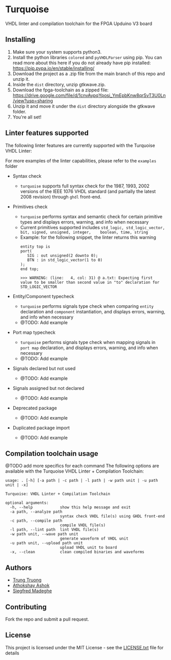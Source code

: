 # Turquoise

VHDL linter and compilation toolchain for the FPGA Upduino V3 board

## Installing

1) Make sure your system supports python3.
2) Install the python libraries `colored` and `pyVHDLParser` using pip. You can read more about this here if you do not already have pip installed: https://pip.pypa.io/en/stable/installing/
3) Download the project as a .zip file from the main branch of this repo and unzip it.
4) Inside the `dist` directory, unzip gtkwave.zip.
5) Download the fpga-toolchain as a zipped file: https://drive.google.com/file/d/1cnvAypqYposi_YmEpbKnw8qrSvT3U0Ln/view?usp=sharing
6) Unzip it and move it under the `dist` directory alongside the gtkwave folder.
7) You're all set!

## Linter features supported

The following linter features are currently supported with the Turquoise VHDL Linter:

For more examples of the linter capabilities, please refer to the `examples` folder

- Syntax check
	- `turquoise` supports full syntax check for the 1987, 1993, 2002 versions of the IEEE 1076 VHDL standard (and partially the latest 2008 revision) through `ghdl` front-end.

- Primitives check
	 - `turquoise` performs syntax and semantic check for certain primitive types and displays errors, warning, and info when necessary
	 - Current primitives supported includes
	   `std_logic, std_logic_vector, bit, signed, unsigned, integer, 	boolean, time, string`
	 - Example: for the following snippet, the linter returns this warning
		 ```
		 entity top is
		port(
			SIG : out unsigned(2 downto 0);
	        BTN : in std_logic_vector(1 to 0)
		);
		end top;
		
		>>> WARNING: (line:   4, col: 31) @ a.txt: Expecting first value to be smaller than second value in "to" declaration for STD_LOGIC_VECTOR
		 ```

- Entity/Component typecheck
	- `turquoise` performs signals type check when comparing `entity` declaration and `component` instantiation, and displays errors, warning, and info when necessary
	- @TODO: Add example

- Port map typecheck
	- `turquoise` performs signals type check when mapping signals in `port map` declaration, and displays errors, warning, and info when necessary
	- @TODO: Add example

- Signals declared but not used
	- @TODO: Add example 

- Signals assigned but not declared
	- @TODO: Add example

- Deprecated package
	- @TODO: Add example

- Duplicated package import
	- @TODO: Add example



## Compilation toolchain usage

@TODO add more specifics for each command
The following options are available with the Turquoise VHDL Linter + Compilation Toolchain:

```
usage: . [-h] [-a path | -c path | -l path | -w path unit | -u path unit | -x]

Turquoise: VHDL Linter + Compilation Toolchain

optional arguments:
  -h, --help            show this help message and exit
  -a path, --analyze path
                        syntax check VHDL file(s) using GHDL front-end
  -c path, --compile path
                        compile VHDL file(s)
  -l path, --lint path  lint VHDL file(s)
  -w path unit, --wave path unit
                        generate waveform of VHDL unit
  -u path unit, --upload path unit
                        upload VHDL unit to board
  -x, --clean           clean compiled binaries and waveforms
```

## Authors

* [Trung Truong](https://github.com/ttrung149)
* [Athokshay Ashok](https://github.com/aashok3)
* [Siegfred Madeghe](https://github.com/ZiggyZiggyD)

## Contributing

Fork the repo and submit a pull request.

## License

This project is licensed under the MIT License - see the [LICENSE.txt](LICENSE.txt) file for details

